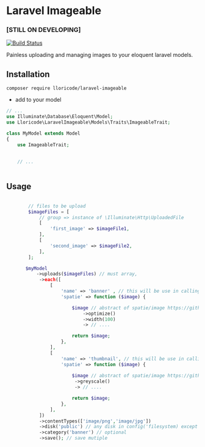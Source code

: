 # Laravel Imageable 
### [STILL ON DEVELOPING]
[![Build Status](https://travis-ci.org/lloricode/laravel-imageable.svg?branch=develop)](https://travis-ci.org/lloricode/laravel-imageable)

Painless uploading and managing images to your eloquent laravel models.



## Installation

```
composer require lloricode/laravel-imageable
```
- add to your model
```php
// ...
use Illuminate\Database\Eloquent\Model;
use Lloricode\LaravelImageable\Models\Traits\ImageableTrait;

class MyModel extends Model
{
    use ImageableTrait;
    
    
    // ...
    

```
## Usage
```php

        // files to be upload 
        $imageFiles = [
            // group => instance of \Illuminate\Http\UploadedFile
            [
                'first_image' => $imageFile1,
            ],
            [
                'second_image' => $imageFile2,
            ],
        ];

       $myModel
           ->uploads($imageFiles) // must array, 
            ->each([
                [
                    'name' => 'banner' , // this will be use in calling image
                    'spatie' => function ($image) {

                        $image // abstract of spatie/image https://github.com/spatie/image
                            ->optimize()
                            ->width(100)
                            -> // ....

                        return $image;
                    },
                ],
                [
                    'name' => 'thumbnail', // this will be use in calling image
                    'spatie' => function ($image) {
                        
                        $image // abstract of spatie/image https://github.com/spatie/image
                         ->greyscale()
                         -> // ....

                        return $image;
                    },
                ],
            ])
            ->contentTypes(['image/png','image/jpg'])
            ->disk('public') // any disk in config('filesystem) except cloud
            ->category('banner') // optional
            ->save(); // save mutiple 
```
